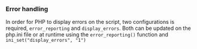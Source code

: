 
### Error handling  

In order for PHP to display errors on the script, two configurations is required, `error_reporting` and `display_errors`. Both can be updated on the php.ini file or at runtime using the `error_reporting()` function and `ini_set("display_errors", "1")`
